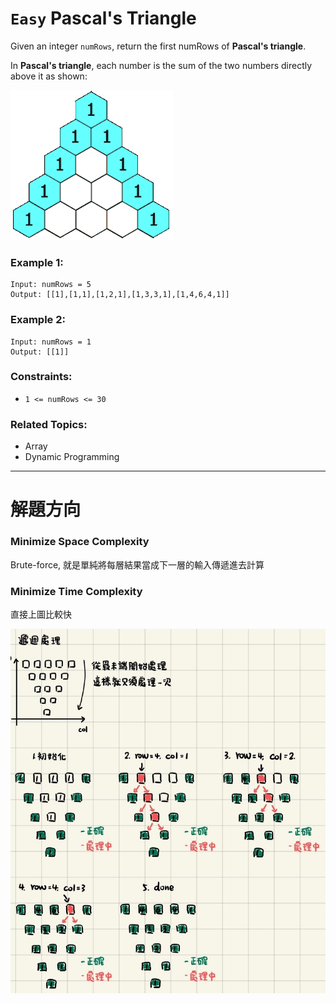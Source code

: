 # `Easy` Pascal's Triangle

Given an integer `numRows`, return the first numRows of **Pascal's triangle**.

In **Pascal's triangle**, each number is the sum of the two numbers directly above it as shown:

![image](./image/PascalTriangleAnimated.gif)

### Example 1:

```
Input: numRows = 5
Output: [[1],[1,1],[1,2,1],[1,3,3,1],[1,4,6,4,1]]
```

### Example 2:

```
Input: numRows = 1
Output: [[1]]
```

### Constraints:

- `1 <= numRows <= 30`

### Related Topics:

- Array
- Dynamic Programming

---

# 解題方向

### Minimize Space Complexity

Brute-force, 就是單純將每層結果當成下一層的輸入傳遞進去計算

### Minimize Time Complexity

直接上圖比較快

![image](./image/MinimizeTimeComplexity.jpg)